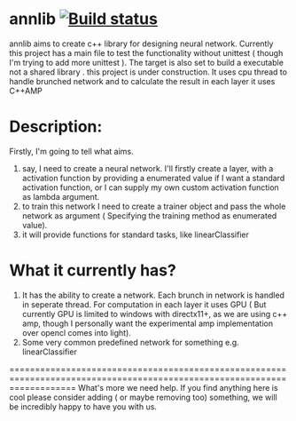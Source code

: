 annlib [![Build status](https://ci.appveyor.com/api/projects/status/mo5ucovr7f43y58?svg=true)](https://ci.appveyor.com/project/medeep/annlib)
======
annlib aims to create c++ library for designing neural network. Currently this project has a main file to test the functionality without unittest ( though I'm trying to add more unittest ). The target is also
set to build a executable not a shared library . this project is under construction. It uses cpu thread to handle brunched network and to calculate the result in each layer it uses C++AMP

Description:
=========================================================================================================================
Firstly, I'm going to tell what aims.
  1) say, I need to create a neural network. I'll firstly create a layer, with a activation function by providing a enumerated value if I want a standard activation function, or I can supply my own custom activation function as lambda argument.
  2) to train this network I need to create a trainer object and pass the whole network as argument ( Specifying the training method as enumerated value).
  3) it will provide functions for standard tasks, like linearClassifier

What it currently has?
=========================================================================================================================

  1) It has the ability to create a network. Each brunch in network is handled in seperate thread. For computation in each layer it uses GPU ( But currently GPU is limited to windows with directx11+, as we are using c++ amp, though I personally
  want the experimental amp implementation over opencl comes into light).
  2) Some very common predefined network for something e.g. linearClassifier
   
=========================================================================================================================
What's more we need help. If you find anything here is cool please consider adding ( or maybe removing too) something, we will be incredibly happy to have you with us.
